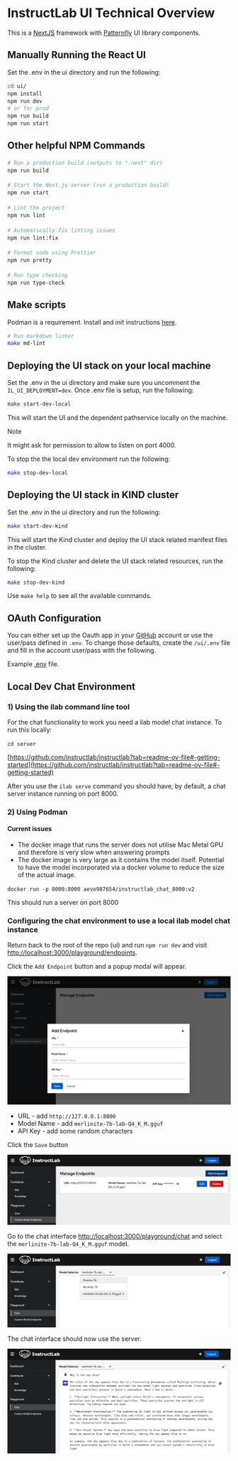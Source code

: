 # InstructLab UI Technical Overview

This is a [NextJS](https://nextjs.org) framework with [Patternfly](https://www.patternfly.org/get-started/develop/) UI library components.

## Manually Running the React UI

Set the .env in the ui directory and run the following:

```bash
cd ui/
npm install
npm run dev
# or for prod
npm run build
npm run start
```

## Other helpful NPM Commands

```bash
# Run a production build (outputs to ".next" dir)
npm run build

# Start the Next.js server (run a production build)
npm run start

# Lint the project
npm run lint

# Automatically fix linting issues
npm run lint:fix

# Format code using Prettier
npm run pretty

# Run type checking
npm run type-check

```

## Make scripts

Podman is a requirement. Install and init instructions [here](https://podman.io/docs/installation).

```bash
# Run markdown linter
make md-lint
```

## Deploying the UI stack on your local machine

Set the .env in the ui directory and make sure you uncomment the `IL_UI_DEPLOYMENT=dev`. Once .env file is setup, run the following:

```bash
make start-dev-local
```

This will start the UI and the dependent pathservice locally on the machine.

> [!NOTE]
> It might ask for permission to allow to listen on port 4000.

To stop the the local dev environment run the following:

```bash
make stop-dev-local
```

## Deploying the UI stack in KIND cluster

Set the .env in the ui directory and run the following:

```bash
make start-dev-kind
```

This will start the Kind cluster and deploy the UI stack related manifest files in the cluster.

To stop the Kind cluster and delete the UI stack related resources, run the following:

```bash
make stop-dev-kind
```

Use `make help` to see all the available commands.

## OAuth Configuration

You can either set up the Oauth app in your
[GitHub](https://docs.github.com/en/apps/oauth-apps/building-oauth-apps/creating-an-oauth-app)
account or use the user/pass defined in `.env`. To change those defaults, create
the `/ui/.env` file and fill in the account user/pass with the following.

Example [.env](../.env.example) file.

## Local Dev Chat Environment

### 1) Using the ilab command line tool

For the chat functionality to work you need a ilab model chat instance. To run this locally:

`cd server`

[https://github.com/instructlab/instructlab?tab=readme-ov-file#-getting-started](https://github.com/instructlab/instructlab?tab=readme-ov-file#-getting-started)

After you use the `ilab serve` command you should have, by default, a chat server instance running on port 8000.

### 2) Using Podman

#### Current issues

- The docker image that runs the server does not utilise Mac Metal GPU and therefore is very slow when answering prompts
- The docker image is very large as it contains the model itself. Potential to have the model incorporated via a docker volume to reduce the size of the actual image.

`docker run -p 8000:8000 aevo987654/instructlab_chat_8000:v2`

This should run a server on port 8000

### Configuring the chat environment to use a local ilab model chat instance

Return back to the root of the repo (ui) and run `npm run dev` and visit [http://localhost:3000/playground/endpoints](http://localhost:3000/playground/endpoints).

Click the `Add Endpoint` button and a popup modal will appear.

![enter image description here](../public/dev-local-chat-server/add-endpoint.png)

- URL - add `http://127.0.0.1:8000`
- Model Name - add `merlinite-7b-lab-Q4_K_M.gguf`
- API Key - add some random characters

Click the `Save` button

![enter image description here](../public/dev-local-chat-server/added-endpoint.png)

Go to the chat interface [http://localhost:3000/playground/chat](http://localhost:3000/playground/chat) and select the `merlinite-7b-lab-Q4_K_M.gguf` model.

![enter image description here](../public/dev-local-chat-server/select-the-correct-model.png)

The chat interface should now use the server.

![enter image description here](../public/dev-local-chat-server/successful-chat.png)
